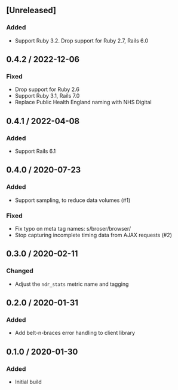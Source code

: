 ## [Unreleased]
### Added
* Support Ruby 3.2. Drop support for Ruby 2.7, Rails 6.0

## 0.4.2 / 2022-12-06
### Fixed
* Drop support for Ruby 2.6
* Support Ruby 3.1, Rails 7.0
* Replace Public Health England naming with NHS Digital

## 0.4.1 / 2022-04-08
### Added
* Support Rails 6.1

## 0.4.0 / 2020-07-23
### Added
* Support sampling, to reduce data volumes (#1)

### Fixed
* Fix typo on meta tag names: s/broser/browser/
* Stop capturing incomplete timing data from AJAX requests (#2)

## 0.3.0 / 2020-02-11
### Changed
* Adjust the `ndr_stats` metric name and tagging

## 0.2.0 / 2020-01-31
### Added
* Add belt-n-braces error handling to client library

## 0.1.0 / 2020-01-30
### Added
* Initial build
